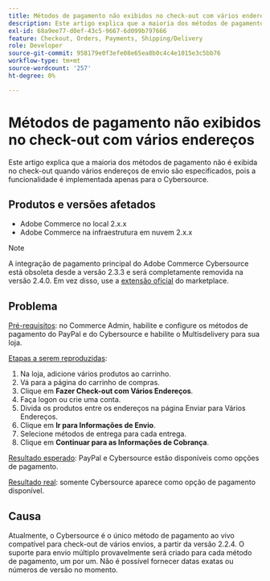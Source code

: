 ```yaml
---
title: Métodos de pagamento não exibidos no check-out com vários endereços
description: Este artigo explica que a maioria dos métodos de pagamento não é exibida no check-out quando vários endereços de envio são especificados, pois a funcionalidade é implementada apenas para o Cybersource.
exl-id: 68a9ee77-d0ef-43c5-9667-6d099b797666
feature: Checkout, Orders, Payments, Shipping/Delivery
role: Developer
source-git-commit: 958179e0f3efe08e65ea8b0c4c4e1015e3c5bb76
workflow-type: tm+mt
source-wordcount: '257'
ht-degree: 0%

---
```


# Métodos de pagamento não exibidos no check-out com vários endereços

Este artigo explica que a maioria dos métodos de pagamento não é exibida no check-out quando vários endereços de envio são especificados, pois a funcionalidade é implementada apenas para o Cybersource.

## Produtos e versões afetados

* Adobe Commerce no local 2.x.x
* Adobe Commerce na infraestrutura em nuvem 2.x.x

>[!NOTE]
>
>A integração de pagamento principal do Adobe Commerce Cybersource está obsoleta desde a versão 2.3.3 e será completamente removida na versão 2.4.0. Em vez disso, use a [extensão oficial](https://marketplace.magento.com/cybersource-global-payment-management.html) do marketplace.

## Problema

<u>Pré-requisitos</u>: no Commerce Admin, habilite e configure os métodos de pagamento do PayPal e do Cybersource e habilite o Multisdelivery para sua loja.

<u>Etapas a serem reproduzidas</u>:

1. Na loja, adicione vários produtos ao carrinho.
1. Vá para a página do carrinho de compras.
1. Clique em **Fazer Check-out com Vários Endereços**.
1. Faça logon ou crie uma conta.
1. Divida os produtos entre os endereços na página Enviar para Vários Endereços.
1. Clique em **Ir para Informações de Envio**.
1. Selecione métodos de entrega para cada entrega.
1. Clique em **Continuar para as Informações de Cobrança**.

<u>Resultado esperado</u>: PayPal e Cybersource estão disponíveis como opções de pagamento.

<u>Resultado real</u>: somente Cybersource aparece como opção de pagamento disponível.

## Causa

Atualmente, o Cybersource é o único método de pagamento ao vivo compatível para check-out de vários envios, a partir da versão 2.2.4. O suporte para envio múltiplo provavelmente será criado para cada método de pagamento, um por um. Não é possível fornecer datas exatas ou números de versão no momento.
